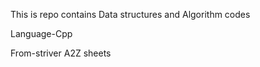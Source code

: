 This is repo contains  Data structures and Algorithm codes 

Language-Cpp

From-striver A2Z  sheets
